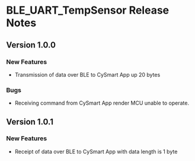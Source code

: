# BLE_UART_TempSensor Release Notes

## Version 1.0.0

### New Features
- Transmission of data over BLE to CySmart App up 20 bytes

### Bugs
- Receiving command from CySmart App render MCU unable to operate.

## Version 1.0.1

### New Features
- Receipt of data over BLE to CySmart App with data length is 1 byte 